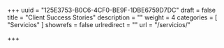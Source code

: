 +++
uuid			= "125E3753-B0C6-4CF0-BE9F-1DBE6759D7DC"
draft 			= false
title 			= "Client Success Stories"
description		= ""
weight			= 4
categories		= [ "Servicios" ]
showrefs		= false
urlredirect		= ""
url	 			= "/servicios/"

+++

